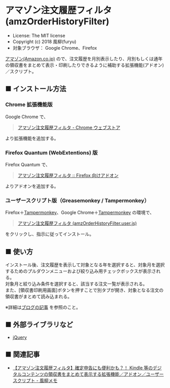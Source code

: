 アマゾン注文履歴フィルタ (amzOrderHistoryFilter)
================================================

- License: The MIT license  
- Copyright (c) 2018 風柳(furyu)  
- 対象ブラウザ： Google Chrome、Firefox

[アマゾン(Amazon.co.jp)](https://www.amazon.co.jp/) ので、注文履歴を月別表示したり、月別もしくは通年の領収書をまとめて表示・印刷したりできるように補助する拡張機能(アドオン)／スクリプト。


■ インストール方法 
---
### Chrome 拡張機能版  
Google Chrome で、  

> [アマゾン注文履歴フィルタ - Chrome ウェブストア](https://chrome.google.com/webstore/detail/%E3%82%A2%E3%83%9E%E3%82%BE%E3%83%B3%E6%B3%A8%E6%96%87%E5%B1%A5%E6%AD%B4%E3%83%95%E3%82%A3%E3%83%AB%E3%82%BF/jaikhcpoplnhinlglnkmihfdlbamhgig?hl=ja&gl=JP)  

より拡張機能を追加する。  


### Firefox Quantum (WebExtentions) 版  
Firefox Quantum で、  

> [アマゾン注文履歴フィルタ :: Firefox 向けアドオン](https://addons.mozilla.org/ja/firefox/addon/amzorderhistoryfilter/)  

よりアドオンを追加する。  


### ユーザースクリプト版（Greasemonkey / Tampermonkey）
Firefox＋[Tampermonkey](https://addons.mozilla.org/ja/firefox/addon/tampermonkey/)、Google Chrome＋[Tampermonkey](https://chrome.google.com/webstore/detail/tampermonkey/dhdgffkkebhmkfjojejmpbldmpobfkfo?hl=ja) の環境で、  

> [ アマゾン注文履歴フィルタ (amzOrderHistoryFilter.user.js)](https://furyutei.work/userjs/furyutei/amzOrderHistoryFilter.user.js)  
                                
をクリックし、指示に従ってインストール。  


■ 使い方
---
インストール後、注文履歴を表示して対象となる年を選択すると、対象月を選択するためのプルダウンメニューおよび絞り込み用チェックボックスが表示される。  
対象月と絞り込み条件を選択すると、該当する注文一覧が表示される。  
また、[領収書印刷用画面]ボタンを押すことで別タブが開き、対象となる注文の領収書がまとめて読み込まれる。  

※詳細は[ブログの記事](http://furyu.hatenablog.com/entry/amzOrderHistoryFilter#%E4%BD%BF%E3%81%84%E6%96%B9) を参照のこと。  


■ 外部ライブラリなど
---
- [jQuery](https://jquery.com/)  


■ 関連記事
---
- [【アマゾン注文履歴フィルタ】確定申告にも便利かも？！ Kindle 等のデジタルコンテンツの領収書をまとめて表示する拡張機能／アドオン／ユーザースクリプト - 風柳メモ](http://furyu.hatenablog.com/entry/amzOrderHistoryFilter)  
